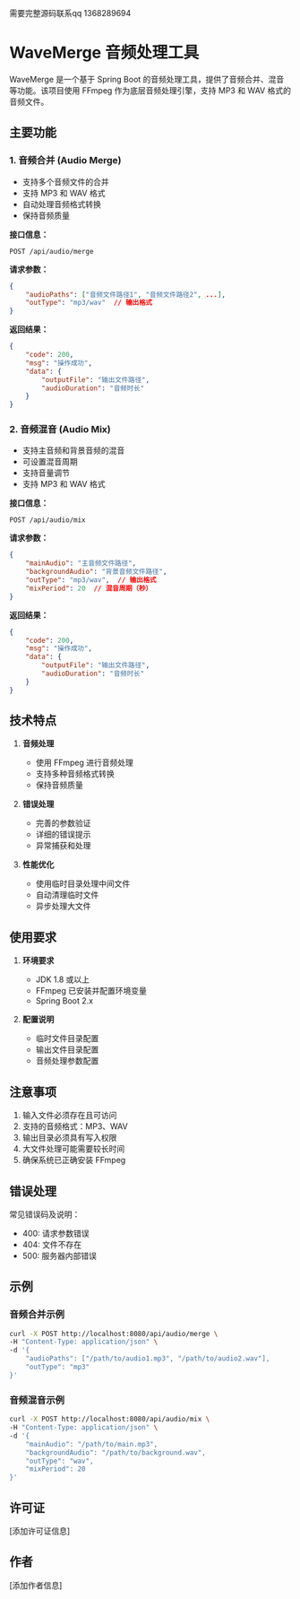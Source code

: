 需要完整源码联系qq 1368289694
# WaveMerge 音频处理工具

WaveMerge 是一个基于 Spring Boot 的音频处理工具，提供了音频合并、混音等功能。该项目使用 FFmpeg 作为底层音频处理引擎，支持 MP3 和 WAV 格式的音频文件。

## 主要功能

### 1. 音频合并 (Audio Merge)
- 支持多个音频文件的合并
- 支持 MP3 和 WAV 格式
- 自动处理音频格式转换
- 保持音频质量

**接口信息：**
```
POST /api/audio/merge
```

**请求参数：**
```json
{
    "audioPaths": ["音频文件路径1", "音频文件路径2", ...],
    "outType": "mp3/wav"  // 输出格式
}
```

**返回结果：**
```json
{
    "code": 200,
    "msg": "操作成功",
    "data": {
        "outputFile": "输出文件路径",
        "audioDuration": "音频时长"
    }
}
```

### 2. 音频混音 (Audio Mix)
- 支持主音频和背景音频的混音
- 可设置混音周期
- 支持音量调节
- 支持 MP3 和 WAV 格式

**接口信息：**
```
POST /api/audio/mix
```

**请求参数：**
```json
{
    "mainAudio": "主音频文件路径",
    "backgroundAudio": "背景音频文件路径",
    "outType": "mp3/wav",  // 输出格式
    "mixPeriod": 20  // 混音周期（秒）
}
```

**返回结果：**
```json
{
    "code": 200,
    "msg": "操作成功",
    "data": {
        "outputFile": "输出文件路径",
        "audioDuration": "音频时长"
    }
}
```

## 技术特点

1. **音频处理**
   - 使用 FFmpeg 进行音频处理
   - 支持多种音频格式转换
   - 保持音频质量

2. **错误处理**
   - 完善的参数验证
   - 详细的错误提示
   - 异常捕获和处理

3. **性能优化**
   - 使用临时目录处理中间文件
   - 自动清理临时文件
   - 异步处理大文件

## 使用要求

1. **环境要求**
   - JDK 1.8 或以上
   - FFmpeg 已安装并配置环境变量
   - Spring Boot 2.x

2. **配置说明**
   - 临时文件目录配置
   - 输出文件目录配置
   - 音频处理参数配置

## 注意事项

1. 输入文件必须存在且可访问
2. 支持的音频格式：MP3、WAV
3. 输出目录必须具有写入权限
4. 大文件处理可能需要较长时间
5. 确保系统已正确安装 FFmpeg

## 错误处理

常见错误码及说明：
- 400: 请求参数错误
- 404: 文件不存在
- 500: 服务器内部错误

## 示例

### 音频合并示例
```bash
curl -X POST http://localhost:8080/api/audio/merge \
-H "Content-Type: application/json" \
-d '{
    "audioPaths": ["/path/to/audio1.mp3", "/path/to/audio2.wav"],
    "outType": "mp3"
}'
```

### 音频混音示例
```bash
curl -X POST http://localhost:8080/api/audio/mix \
-H "Content-Type: application/json" \
-d '{
    "mainAudio": "/path/to/main.mp3",
    "backgroundAudio": "/path/to/background.wav",
    "outType": "wav",
    "mixPeriod": 20
}'
```

## 许可证

[添加许可证信息]

## 作者

[添加作者信息]
